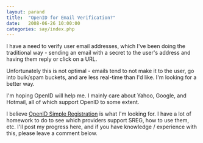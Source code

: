 ```yaml
---
layout: parand
title:  "OpenID for Email Verification?"
date:   2008-06-26 10:00:00
categories: say/index.php
---
```

I have a need to verify user email addresses, which I've been doing the traditional way - sending an email with a secret to the user's address and having them reply or click on a URL.

Unfortunately this is not optimal - emails tend to not make it to the user, go into bulk/spam buckets, and are less real-time than I'd like. I'm looking for a better way.

I'm hoping OpenID will help me. I mainly care about Yahoo, Google, and Hotmail, all of which support OpenID to some extent.

I believe [OpenID Simple Registration](http://openid.net/specs/openid-simple-registration-extension-1_1-01.html) is what I'm looking for. I have a lot of homework to do to see which providers support SREG, how to use them, etc. I'll post my progress here, and if you have knowledge / experience with this, please leave a comment below.
